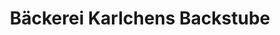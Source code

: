 ---
title: "Bäckerei Karlchens Backstube"
url: /detmold/baeckerei-karlchens-backstube-ernst-hilker-strasse/
shop: Bäckerei
---